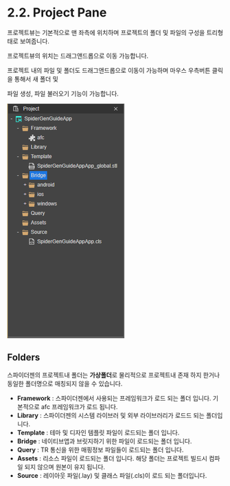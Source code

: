 # 2.2. Project Pane

프로젝트뷰는 기본적으로 맨 좌측에 위치하며 프로젝트의 폴더 및 파일의 구성을 트리형태로 보여줍니다.

프로젝트뷰의 위치는 드래그앤드롭으로 이동 가능합니다.

프로젝트 내의 파일 및 폴더도 드래그앤드롭으로 이동이 가능하며 마우스 우측버튼 클릭을 통해서 새 폴더 및

파일 생성, 파일 불러오기 기능이 가능합니다.

![](../.gitbook/assets/undefined%20%281%29.png)

## Folders

스파이더젠의 프로젝트내 폴더는 **가상폴더**로 물리적으로 프로젝트내 존재 하지 한거나 동일한 폴더명으로 매칭되지 않을 수 있습니다.

* **Framework** : 스파이더젠에서 사용되는 프레임워크가 로드 되는 폴더 입니다. 기본적으로 afc 프레임워크가 로드 됩니다.
* **Library** : 스파이더젠의 시스템 라이브러 및 외부 라이브러리가 로드드 되는 폴더입니다.
* **Template** : 테마 및 디자인 템플릿 파일이 로드되는 폴더 입니다.
* **Bridge** : 네이티브앱과 브릿지하기 위한 파일이 로드되는 폴더 입니다.
* **Query** : TR 통신을 위한 매핑정보 파일들이 로드되는 폴더 입니다.
* **Assets** : 리소스 파일이 로드되는 폴더 입니다. 해당 폴더는 프로젝트 빌드시 컴파일 되지 않으며 원본이 유지 됩니다.
* **Source** : 레이아웃 파일\(.lay\) 및 클래스 파일\(.cls\)이 로드 되는 폴더입니다.

